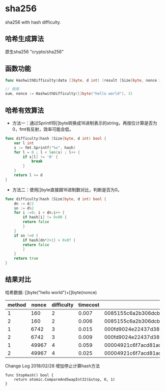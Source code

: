 # sha256
sha256 with hash difficulty.

## 哈希生成算法
原生sha256 "crypto/sha256"

## 函数功能
``` go
func HashwithDifficulty(data []byte, d int) (result [Size]byte, nonce int64)

// 使用
sum, nonce := HashwithDifficulty([]byte("hello world"), 3)
```

## 哈希有效算法
- 方法一：通过Sprintf将[]byte转换成16进制表示的string，再按位计算是否为0，fmt有反射，效率可能会低。
```go
func difficulty(hash [Size]byte, d int) bool {
    var l int
    s := fmt.Sprintf("%x", hash)
    for l = 0 ; l < len(s) ; l++ {
        if s[l] != '0' {
            break
        }  
    }
    return l >= d
}
```
- 方法二：使用[]byte直接跟16进制数对比，判断是否为0。
```go
func difficulty(hash [Size]byte, d int) bool {
    dn := d/2
    sn := d%2
    for i :=0; i < dn;i++ {
        if hash[i] != 0x00 {
        return false
        }
    }
    if sn !=0 {
        if hash[dn*2+1] > 0x0f {
        return false
        }
    }
    return true
}
```

## 结果对比
哈希数据: []byte("hello world")+[]byte(nonce)

|    method  |nonce| difficulty |timecost|result  |
| ---------- | ----| ---------- | -----  |--------|
| 1          |160  |  2         |0.007   |0085155c6a2b306dcb8387dcbd7dd6c2fbcaf5b6735e3fd58c24914c7b909c13|
| 2          |160  |  2         | 0.006  |0085155c6a2b306dcb8387dcbd7dd6c2fbcaf5b6735e3fd58c24914c7b909c13|
| 1          |6742 |  3         |0.015   |000fd9024e22437d38075ad87a7ca2649e66384ee67943a66eef482f5fe437c7|
| 2          |6742 |  3         | 0.009  |000fd9024e22437d38075ad87a7ca2649e66384ee67943a66eef482f5fe437c7|
| 1          |49967|  4         |0.059   |00004921c6f7acd81acd24a477fd29d1effeb58ba6943007e63420a6d2b0e973|
| 2          |49967|  4         | 0.025  |00004921c6f7acd81acd24a477fd29d1effeb58ba6943007e63420a6d2b0e973|

Change Log
2018/02/28 增加停止计算hash方法
```
func StopHash() bool {
	return atomic.CompareAndSwapInt32(&stop, 0, 1)
}
```